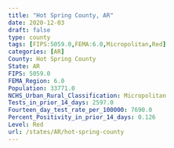 ```yaml
---
title: "Hot Spring County, AR"
date: 2020-12-03
draft: false
type: county
tags: [FIPS:5059.0,FEMA:6.0,Micropolitan,Red]
categories: [AR]
County: Hot Spring County
State: AR
FIPS: 5059.0
FEMA_Region: 6.0
Population: 33771.0
NCHS_Urban_Rural_Classification: Micropolitan
Tests_in_prior_14_days: 2597.0
Fourteen_day_test_rate_per_100000: 7690.0
Percent_Positivity_in_prior_14_days: 0.126
Level: Red
url: /states/AR/hot-spring-county
---
```



